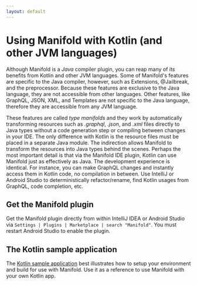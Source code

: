 ```yaml
---
layout: default
---
```


# Using Manifold with Kotlin (and other JVM languages)

Although Manifold is a _Java_ compiler plugin, you can reap many of its benefits from Kotlin and other JVM languages. Some
of Manifold's features are specific to the Java compiler, however, such as Extensions, @Jailbreak, and the preprocessor.
Because these features are exclusive to the Java language, they are not accessible from other languages. Other features,
like GraphQL, JSON, XML, and Templates are not specific to the Java language, therefore they are accessible from any
JVM language.

These features are called _type manifolds_ and they work by automatically transforming resources such as *.graphql*,
*.json*, and *.xml* files directly to Java types without a code generation step or compiling between changes in your
IDE. The only difference with Kotlin is the resource files must be placed in a separate Java module. The indirection
allows Manifold to transform the resources into Java types behind the scenes. Perhaps the most important detail is that
via the Manifold IDE plugin, Kotlin can use Manifold just as effectively as Java. The development experience is
identical. For instance, you can make GraphQL changes and instantly access them in Kotlin code, no compilation in
between. Use IntelliJ or Android Studio to deterministically refactor/rename, find Kotlin usages from GraphQL, code
completion, etc. 
 
## Get the Manifold plugin

Get the Manifold plugin directly from within IntelliJ IDEA or Android Studio via `Settings | Plugins | Marketplace | search "Manifold"`.
You must restart Android Studio to enable the plugin. 

## The Kotlin sample application

The [Kotlin sample application](https://github.com/manifold-systems/manifold-sample-kotlin-app) best illustrates how to
setup your environment and build for use with Manifold. Use it as a reference to use Manifold with your own Kotlin app.



